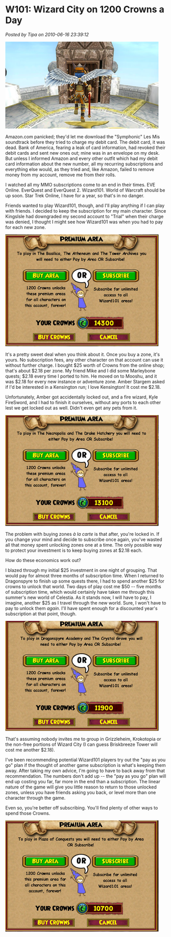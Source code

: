 # W101: Wizard City on 1200 Crowns a Day

*Posted by Tipa on 2010-06-16 23:39:12*

![](../uploads/2010/06/WizardGraphicalClient-2010-06-16-18-38-58-46.jpg "The Spiral doesn't want her")

Amazon.com panicked; they'd let me download the "Symphonic" Les Mis soundtrack before they tried to charge my debit card. The debit card, it was dead. Bank of America, fearing a leak of card information, had revoked their debit cards and sent new ones out; mine was in an envelope on my desk. But unless I informed Amazon and every other outfit which had my debit card information about the new number, all my recurring subscriptions and everything else would, as they tried and, like Amazon, failed to remove money from my account, remove me from their rolls.

I watched all my MMO subscriptions come to an end in their times. EVE Online. EverQuest and EverQuest 2. Wizard101. World of Warcraft should be up soon. Star Trek Online, I have for a year, so that's in no danger.

Friends wanted to play Wizard101, though, and I'll play anything if I can play with friends. I decided to keep the subscription for my main character. Since KingsIsle had downgraded my second account to "Trial" when their charge was denied, I thought I might see how Wizard101 was when you had to pay for each new zone.

![](../uploads/2010/06/WizardGraphicalClient-2010-06-16-18-40-12-41.jpg "Buying The Basilica, the Atheneum, and the Tower Archives")

It's a pretty sweet deal when you think about it. Once you buy a zone, it's yours. No subscription fees, any other character on that account can use it without further charge. I bought $25 worth of Crowns from the online shop; that's about $2.18 per zone. My friend Mike and I did some Marleybone quests; $2.18 every time I ported to him. He moved on to Mooshu, and it was $2.18 for every new instance or adventure zone. Amber Stargem asked if I'd be interested in a Kensington run; I love Kensington! It cost me $2.18.

Unfortunately, Amber got accidentally locked out, and a fire wizard, Kyle FireSword, and I had to finish it ourselves, without any ports to each other lest we get locked out as well. Didn't even get any pets from it.

![](../uploads/2010/06/WizardGraphicalClient-2010-06-16-18-51-06-65.jpg "Buying the Necropolis and the Drake Hatchery")

The problem with buying zones *à la carte* is that after, you're locked in. If you change your mind and decide to subscribe once again, you've wasted all that money spent unlocking zones one at a time. The only possible way to protect your investment is to keep buying zones at $2.18 each.

How do these economics work out?

I blazed through my initial $25 investment in one night of grouping. That would pay for almost three months of subscription time. When I returned to Dragonspyre to finish up some quests there, I had to spend another $25 for crowns to unlock that world. Two days of play cost me $50 -- five months of subscription time, which would certainly have taken me through this summer's new world of Celestia. As it stands now, I will have to pay, I imagine, another $25 as I travel through the new world. Sure, I won't have to pay to unlock them *again*. I'll have spent enough for a discounted year's subscription at that point, though.

![](../uploads/2010/06/WizardGraphicalClient-2010-06-16-19-02-44-85.jpg "Buying Dragonspyre Academy and the Crystal Grove")

That's assuming nobody invites me to group in Grizzleheim, Krokotopia or the non-free portions of Wizard City (I can guess Briskbreeze Tower will cost me another $2.18).

I've been recommending potential Wizard101 players try out the "pay as you go" plan if the thought of another game subscription is what's keeping them away. After taking my own advice, I'm going to have to back away from that recommendation. The numbers don't add up -- the "pay as you go" plan will end up costing you far, far more in the end than a subscription. The linear nature of the game will give you little reason to return to those unlocked zones, unless you have friends asking you back, or level more than one character through the game.

Even so, you're better off subscribing. You'll find plenty of other ways to spend those Crowns.

![](../uploads/2010/06/WizardGraphicalClient-2010-06-16-19-10-58-43.jpg "Buying Plaza of Conquests")

